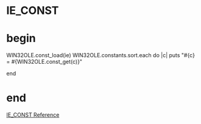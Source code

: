 # IE_CONST

# begin
WIN32OLE.const_load(ie) WIN32OLE.constants.sort.each do |c|
    puts "#{c} = #{WIN32OLE.const_get(c)}"

end
# end

[IE_CONST Reference](https://ruby-doc.org/stdlib-2.5.0/libdoc/win32ole/rdoc/IE_CONST.html)